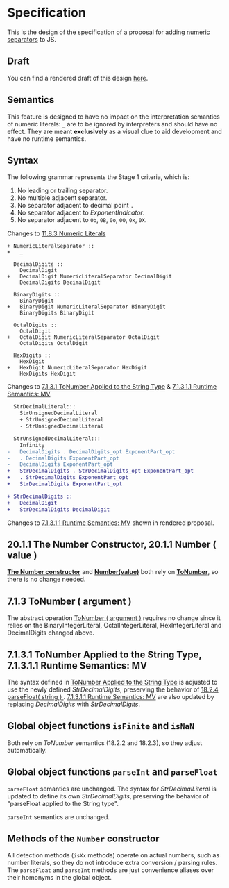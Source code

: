 # Specification

This is the design of the specification of a proposal for adding [numeric separators](README.md) to JS.

## Draft

You can find a rendered draft of this design [here](https://tc39.github.io/proposal-numeric-separator/).

## Semantics

This feature is designed to have no impact on the interpretation semantics of numeric literals: `_` are to be ignored by interpreters and should have no effect. They are meant **exclusively** as a visual clue to aid development and have no runtime semantics.

## Syntax


The following grammar represents the Stage 1 criteria, which is: 

1. No leading or trailing separator.
2. No multiple adjacent separator.
3. No separator adjacent to decimal point `.`
4. No separator adjacent to _ExponentIndicator_.
5. No separator adjacent to `0b`, `0B`, `0o`, `0O`, `0x`, `0X`.



Changes to [11.8.3 Numeric Literals](https://tc39.github.io/ecma262/#prod-NumericLiteral)

```
+ NumericLiteralSeparator ::
+   _

  DecimalDigits ::
    DecimalDigit
+   DecimalDigit NumericLiteralSeparator DecimalDigit
    DecimalDigits DecimalDigit

  BinaryDigits ::
    BinaryDigit
+   BinaryDigit NumericLiteralSeparator BinaryDigit
    BinaryDigits BinaryDigit  

  OctalDigits ::
    OctalDigit
+   OctalDigit NumericLiteralSeparator OctalDigit
    OctalDigits OctalDigit    

  HexDigits ::
    HexDigit
+   HexDigit NumericLiteralSeparator HexDigit
    HexDigits HexDigit  
```

Changes to [7.1.3.1 ToNumber Applied to the String Type](https://tc39.github.io/ecma262/#sec-tonumber-applied-to-the-string-type) & [7.1.3.1.1 Runtime Semantics: MV](https://tc39.github.io/ecma262/#sec-runtime-semantics-mv-s)

```diff
  StrDecimalLiteral:::
    StrUnsignedDecimalLiteral
    + StrUnsignedDecimalLiteral
    - StrUnsignedDecimalLiteral

  StrUnsignedDecimalLiteral:::
    Infinity
-   DecimalDigits . DecimalDigits_opt ExponentPart_opt 
-   . DecimalDigits ExponentPart_opt 
-   DecimalDigits ExponentPart_opt 
+   StrDecimalDigits . StrDecimalDigits_opt ExponentPart_opt 
+   . StrDecimalDigits ExponentPart_opt 
+   StrDecimalDigits ExponentPart_opt 

+ StrDecimalDigits ::
+   DecimalDigit
+   StrDecimalDigits DecimalDigit
```

Changes to [7.1.3.1.1 Runtime Semantics: MV](https://tc39.github.io/ecma262/#sec-runtime-semantics-mv-s) shown in rendered proposal. 


## 20.1.1 The Number Constructor, 20.1.1 Number ( value )

[**The Number constructor**](https://tc39.github.io/ecma262/#sec-number-constructor-number-value) and [**Number(value)**](https://tc39.github.io/ecma262/#sec-number-constructor-number-value) both rely on [**ToNumber**](https://tc39.github.io/ecma262/#sec-tonumber), so there is no change needed.


## 7.1.3 ToNumber ( argument )

The abstract operation [ToNumber ( argument )](https://tc39.github.io/ecma262/#sec-tonumber) requires no change since it relies on the BinaryIntegerLiteral, OctalIntegerLiteral, HexIntegerLiteral and DecimalDigits changed above.


## 7.1.3.1 ToNumber Applied to the String Type, 7.1.3.1.1 Runtime Semantics: MV

The syntax defined in [ToNumber Applied to the String Type](https://tc39.github.io/ecma262/#sec-tonumber-applied-to-the-string-type) is adjusted to use the newly defined _StrDecimalDigits_, preserving the behavior of [18.2.4 parseFloat( string ) ](https://tc39.github.io/ecma262/#sec-parsefloat-string). [7.1.3.1.1 Runtime Semantics: MV](https://tc39.github.io/ecma262/#sec-runtime-semantics-mv-s) are also updated by replacing _DecimalDigits_ with _StrDecimalDigits_.


## Global object functions `isFinite` and `isNaN`

Both rely on *ToNumber* semantics (18.2.2 and 18.2.3), so they adjust automatically.


## Global object functions `parseInt` and `parseFloat`

`parseFloat` semantics are unchanged. The syntax for _StrDecimalLiteral_ is updated to define its own _StrDecimalDigits_, preserving the behavior of "parseFloat applied to the String type".

`parseInt` semantics are unchanged.

## Methods of the `Number` constructor

All detection methods (`isXx` methods) operate on actual numbers, such as number literals, so they do not introduce extra conversion / parsing rules.  The `parseFloat` and `parseInt` methods are just convenience aliases over their homonyms in the global object.
